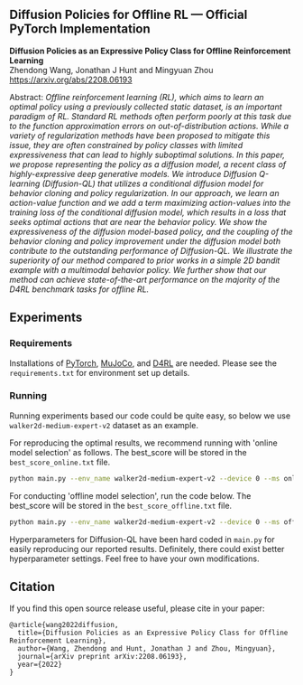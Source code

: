 ## Diffusion Policies for Offline RL &mdash; Official PyTorch Implementation

**Diffusion Policies as an Expressive Policy Class for Offline Reinforcement Learning**<br>
Zhendong Wang, Jonathan J Hunt and Mingyuan Zhou <br>
https://arxiv.org/abs/2208.06193 <br>

Abstract: *Offline reinforcement learning (RL), which aims to learn an optimal policy using a previously collected static dataset,
is an important paradigm of RL. Standard RL methods often perform poorly at this task due to the function approximation errors on
out-of-distribution actions. While a variety of regularization methods have been proposed to mitigate this issue, they are often
constrained by policy classes with limited expressiveness that can lead to highly suboptimal solutions. In this paper, we propose
representing the policy as a diffusion model, a recent class of highly-expressive deep generative models. We introduce Diffusion
Q-learning (Diffusion-QL) that utilizes a conditional diffusion model for behavior cloning and policy regularization. 
In our approach, we learn an action-value function and we add a term maximizing action-values into the training loss of the conditional diffusion model,
which results in a loss that seeks optimal actions that are near the behavior policy. We show the expressiveness of the diffusion model-based policy,
and the coupling of the behavior cloning and policy improvement under the diffusion model both contribute to the outstanding performance of Diffusion-QL.
We illustrate the superiority of our method compared to prior works in a simple 2D bandit example with a multimodal behavior policy.
We further show that our method can achieve state-of-the-art performance on the majority of the D4RL benchmark tasks for offline RL.*

## Experiments

### Requirements
Installations of [PyTorch](https://pytorch.org/), [MuJoCo](https://github.com/deepmind/mujoco), and [D4RL](https://github.com/Farama-Foundation/D4RL) are needed. Please see the ``requirements.txt`` for environment set up details.

### Running
Running experiments based our code could be quite easy, so below we use `walker2d-medium-expert-v2` dataset as an example. 

For reproducing the optimal results, we recommend running with 'online model selection' as follows. 
The best_score will be stored in the `best_score_online.txt` file.
```.bash
python main.py --env_name walker2d-medium-expert-v2 --device 0 --ms online --lr_decay
```

For conducting 'offline model selection', run the code below. The best_score will be stored in the `best_score_offline.txt` file.
```.bash
python main.py --env_name walker2d-medium-expert-v2 --device 0 --ms offline --lr_decay --early_stop
```

Hyperparameters for Diffusion-QL have been hard coded in `main.py` for easily reproducing our reported results. 
Definitely, there could exist better hyperparameter settings. Feel free to have your own modifications. 

## Citation

If you find this open source release useful, please cite in your paper:
```
@article{wang2022diffusion,
  title={Diffusion Policies as an Expressive Policy Class for Offline Reinforcement Learning},
  author={Wang, Zhendong and Hunt, Jonathan J and Zhou, Mingyuan},
  journal={arXiv preprint arXiv:2208.06193},
  year={2022}
}
```

